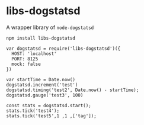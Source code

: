 # libs-dogstatsd

A wrapper library of `node-dogstatsd`

```
npm install libs-dogstatsd
```

```
var dogstatsd = require('libs-dogstatsd')({
  HOST: 'localhost'
  PORT: 8125
  mock: false
})

var startTime = Date.now()
dogstatsd.increment('test')
dogstatsd.timing('test2', Date.now() - startTime);
dogstatsd.gauge('test3', 100)

const stats = dogstatsd.start();
stats.tick('test4');
stats.tick('test5',1 ,1 ,['tag']);
```
